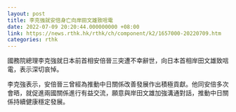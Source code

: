```yaml
---
layout: post
title: 李克強就安倍身亡向岸田文雄致唁電
date: 2022-07-09 20:20:44.000000000 +08:00
link: https://news.rthk.hk/rthk/ch/component/k2/1657000-20220709.htm
categories: rthk
---
```


國務院總理李克強就日本前首相安倍晉三突遭不幸辭世，向日本首相岸田文雄致唁電，表示深切哀悼。

李克強表示，安倍晉三曾經為推動中日關係改善發展作出積極貢獻。他同安倍多次會晤，就促進兩國關係進行有益交流，願意與岸田文雄加強溝通對話，推動中日關係持續健康穩定發展。
